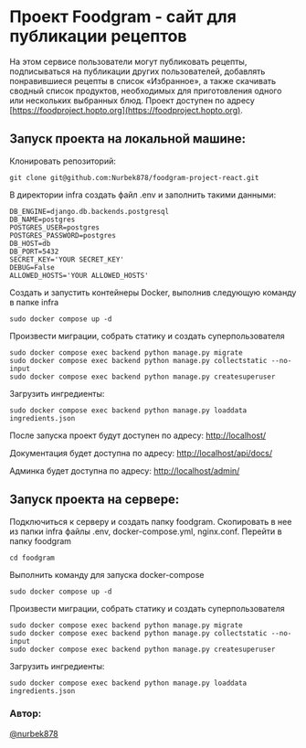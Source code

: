 # Проект Foodgram - сайт для публикации рецептов

На этом сервисе пользователи могут публиковать рецепты, подписываться на публикации других пользователей, добавлять понравившиеся рецепты в список «Избранное», а также скачивать сводный список продуктов, необходимых для приготовления одного или нескольких выбранных блюд. Проект доступен по адресу
[https://foodproject.hopto.org](https://foodproject.hopto.org).
## Запуск проекта на локальной машине:

Клонировать репозиторий:
```
git clone git@github.com:Nurbek878/foodgram-project-react.git
```
В директории infra создать файл .env и заполнить такими данными:
```
DB_ENGINE=django.db.backends.postgresql
DB_NAME=postgres
POSTGRES_USER=postgres
POSTGRES_PASSWORD=postgres
DB_HOST=db
DB_PORT=5432
SECRET_KEY='YOUR SECRET_KEY'
DEBUG=False
ALLOWED_HOSTS='YOUR ALLOWED_HOSTS'
```
Создать и запустить контейнеры Docker, выполнив следующую команду в папке infra
```
sudo docker compose up -d
```
Произвести миграции, собрать статику и создать суперпользователя
```
sudo docker compose exec backend python manage.py migrate
sudo docker compose exec backend python manage.py collectstatic --no-input
sudo docker compose exec backend python manage.py createsuperuser
```
Загрузить ингредиенты:
```
sudo docker compose exec backend python manage.py loaddata ingredients.json
```
После запуска проект будут доступен по адресу: [http://localhost/](http://localhost/)

Документация будет доступна по адресу: [http://localhost/api/docs/](http://localhost/api/docs/)

Админка будет доступна по адресу: [http://localhost/admin/](http://localhost/admin/)
## Запуск проекта на сервере:
Подключиться к серверу и создать папку foodgram. Скопировать в нее из папки infra  файлы .env, docker-compose.yml, nginx.conf.
Перейти в папку foodgram
```
cd foodgram
```
Выполнить команду для запуска docker-compose
```
sudo docker compose up -d
```
Произвести миграции, собрать статику и создать суперпользователя
```
sudo docker compose exec backend python manage.py migrate
sudo docker compose exec backend python manage.py collectstatic --no-input
sudo docker compose exec backend python manage.py createsuperuser
```
Загрузить ингредиенты:
```
sudo docker compose exec backend python manage.py loaddata ingredients.json
```
### Автор:
[@nurbek878](https://github.com/Nurbek878)
